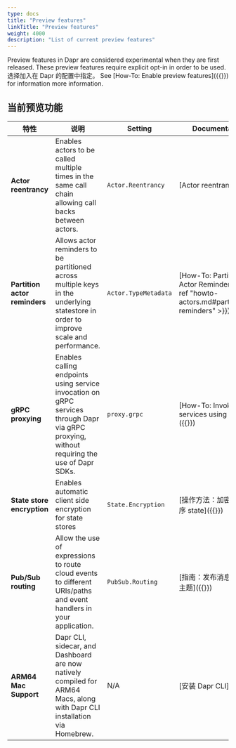 ```yaml
---
type: docs
title: "Preview features"
linkTitle: "Preview features"
weight: 4000
description: "List of current preview features"
---
```


Preview features in Dapr are considered experimental when they are first released. These preview features require explicit opt-in in order to be used. 选择加入在 Dapr 的配置中指定。 See [How-To: Enable preview features]({{<ref preview-features>}}) for information more information.


## 当前预览功能
| 特性                            | 说明                                                                                                                                          | Setting              | Documentation                                                                             |
| ----------------------------- | ------------------------------------------------------------------------------------------------------------------------------------------- | -------------------- | ----------------------------------------------------------------------------------------- |
| **Actor reentrancy**          | Enables actors to be called multiple times in the same call chain allowing call backs between actors.                                       | `Actor.Reentrancy`   | [Actor reentrancy]({{<ref actor-reentrancy>}})                                            |
| **Partition actor reminders** | Allows actor reminders to be partitioned across multiple keys in the underlying statestore in order to improve scale and performance.       | `Actor.TypeMetadata` | [How-To: Partition Actor Reminders]({{< ref "howto-actors.md#partitioning-reminders" >}}) |
| **gRPC proxying**             | Enables calling endpoints using service invocation on gRPC services through Dapr via gRPC proxying, without requiring the use of Dapr SDKs. | `proxy.grpc`         | [How-To: Invoke services using gRPC]({{<ref howto-invoke-services-grpc>}})                |
| **State store encryption**    | Enables automatic client side encryption for state stores                                                                                   | `State.Encryption`   | [操作方法：加密应用程序 state]({{<ref howto-encrypt-state>}})                                        |
| **Pub/Sub routing**           | Allow the use of expressions to route cloud events to different URIs/paths and event handlers in your application.                          | `PubSub.Routing`     | [指南：发布消息并订阅主题]({{<ref howto-route-messages>}})                                            |
| **ARM64 Mac Support**         | Dapr CLI, sidecar, and Dashboard are now natively compiled for ARM64 Macs, along with Dapr CLI installation via Homebrew.                   | N/A                  | [安装 Dapr CLI]({{<ref install-dapr-cli>}})                                                 |